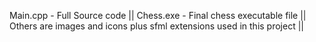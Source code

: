Main.cpp - Full Source code ||
Chess.exe - Final chess executable file ||
Others are images and icons plus sfml extensions used in this project ||
